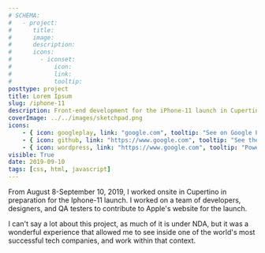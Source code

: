 ```yaml
---
# SCHEMA:
#   - project:
#      title:
#      image:
#      description:
#      icons:
#        - iconset:
#            icon:
#            link:
#            tooltip:
posttype: project
title: Lorem Ipsum
slug: /iphone-11
description: Front-end development for the iPhone-11 launch in Cupertino, in September 2019
coverImage: ../../images/sketchpad.png
icons:
    - { icon: googleplay, link: "google.com", tooltip: "See on Google Play" }
    - { icon: github, link: "https://www.google.com", tooltip: "See the code on Github" }
    - { icon: wordpress, link: "https://www.google.com", tooltip: "Powered by Wordpress" }
visible: True
date: 2019-09-10
tags: [css, html, javascript]
---
```

    
From August 8-September 10, 2019, I worked onsite in Cupertino in preparation for the Iphone-11 launch. I worked on a team of developers, designers, and QA testers to contribute to Apple's website for the launch.
     
I can't say a lot about this project, as much of it is under NDA, but it was a wonderful experience that allowed me to see inside one of the world's most successful tech companies, and work within that context.
